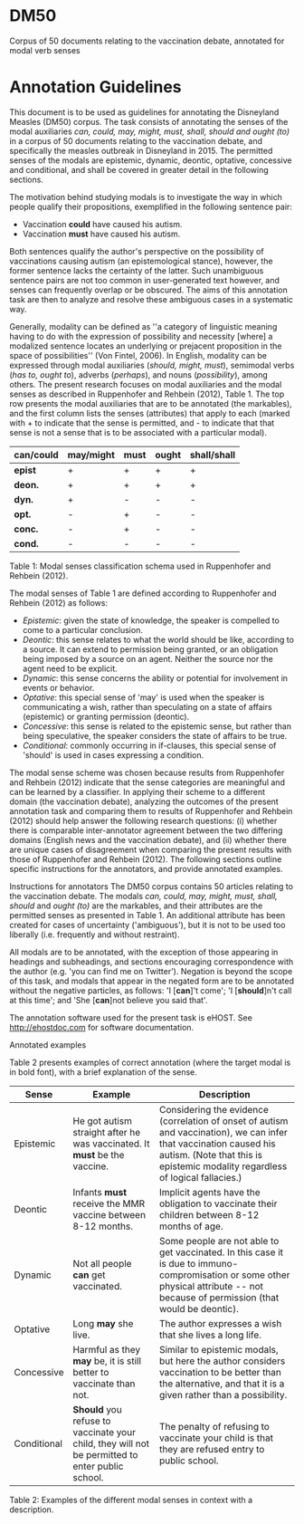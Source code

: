 # DM50
Corpus of 50 documents relating to the vaccination debate, annotated for modal verb senses

# Annotation Guidelines
This document is to be used as guidelines for annotating the Disneyland Measles (DM50) corpus. The task consists of annotating the senses of the modal auxiliaries *can, could, may, might, must, shall, should and ought (to)* in a corpus of 50 documents relating to the vaccination debate, and specifically the measles outbreak in Disneyland in 2015. The permitted senses of the modals are epistemic, dynamic, deontic, optative, concessive and conditional, and shall be covered in greater detail in the following sections.

The motivation behind studying modals is to investigate the way in which people qualify their propositions, exemplified in the following sentence pair:

- Vaccination **could** have caused his autism.
- Vaccination **must** have caused his autism.

Both sentences qualify the author's perspective on the possibility of vaccinations causing autism (an epistemological stance), however, the former sentence lacks the certainty of the latter. Such unambiguous sentence pairs are not too common in user-generated text however, and senses can frequently overlap or be obscured. The aims of this annotation task are then to analyze and resolve these ambiguous cases in a systematic way. 

Generally, modality can be defined as ''a category of linguistic meaning having to do with the expression of possibility and necessity [where] a modalized sentence locates an underlying or prejacent proposition in the space of possibilities'' (Von Fintel, 2006). In English, modality can be expressed through modal auxiliaries (*should, might, must*), semimodal verbs (*has to, ought to*), adverbs (*perhaps*), and nouns (*possibility*), among others. The present research focuses on modal auxiliaries and the modal senses as described in Ruppenhofer and Rehbein (2012), Table 1. The top row presents the modal auxiliaries that are to be annotated (the markables), and the first column lists the senses (attributes) that apply to each (marked with + to indicate that the sense is permitted, and - to indicate that that sense is not a sense that is to be associated with a particular modal).

| **can/could**| **may/might** | **must** | **ought** | **shall/shall** | 
|---|---|---|---|---|
| **epist** | + | + | + | + | + |
| **deon.** | + | + | + | + | + |
| **dyn.** | + | - | - | - | - |
| **opt.** | - | + | - | - | - |
| **conc.** | - | + | - | - | - |
| **cond.** | - | - | - | - | + |


Table 1: Modal senses classification schema used in Ruppenhofer and Rehbein (2012).


The modal senses of Table 1 are defined according to Ruppenhofer and Rehbein (2012) as follows: 

- *Epistemic*: given the state of knowledge, the speaker is compelled to come to a particular conclusion.
- *Deontic*: this sense relates to what the world should be like, according to a source. It can extend to permission being granted, or an obligation being imposed by a source on an agent. Neither the source nor the agent need to be explicit. 
- *Dynamic*: this sense concerns the ability or potential for involvement in events or behavior.
- *Optative*: this special sense of 'may' is used when the speaker is communicating a wish, rather than speculating on a state of affairs (epistemic) or granting permission (deontic).
- *Concessive*: this sense is related to the epistemic sense, but rather than being speculative, the speaker considers the state of affairs to be true. 
- *Conditional*: commonly occurring in if-clauses, this special sense of 'should' is used in cases expressing a condition. 



The modal sense scheme was chosen because results from Ruppenhofer and Rehbein (2012) indicate that the sense categories are meaningful and can be learned by a classifier. In applying their scheme to a different domain (the vaccination debate), analyzing the outcomes of the present annotation task and comparing them to results of Ruppenhofer and Rehbein (2012) should help answer the following research questions: (i) whether there is comparable inter-annotator agreement between the two differing domains (English news and the vaccination debate), and (ii) whether there are unique cases of disagreement when comparing the present results with those of Ruppenhofer and Rehbein (2012). The following sections outline specific instructions for the annotators, and provide annotated examples. 

Instructions for annotators
The DM50 corpus contains 50 articles relating to the vaccination debate. The modals *can, could, may, might, must, shall, should* and *ought (to)* are the markables, and their attributes are the permitted senses as presented in Table 1. An additional attribute has been created for cases of uncertainty ('ambiguous'), but it is not to be used too liberally (i.e. frequently and without restraint).

All modals are to be annotated, with the exception of those appearing in headings and subheadings, and sections encouraging correspondence with the author (e.g. 'you can find me on Twitter'). Negation is beyond the scope of this task, and modals that appear in the negated form are to be annotated without the negative particles, as follows: 'I [**can**]'t come'; 'I [**should**]n't call at this time'; and 'She [**can**]not believe you said that'.

The annotation software used for the present task is eHOST. See http://ehostdoc.com for software documentation.

Annotated examples

Table 2 presents examples of correct annotation (where the target modal is in bold font), with a brief explanation of the sense.


| **Sense** | **Example** | **Description** | 
|---|---|---|
| Epistemic | He got autism straight after he was vaccinated. It **must** be the vaccine. | Considering the evidence (correlation of onset of autism and vaccination), we can infer that vaccination caused his autism. (Note that this is epistemic modality regardless of logical fallacies.) |
| Deontic | Infants **must** receive the MMR vaccine between 8-12 months. | Implicit agents have the obligation to vaccinate their children between 8-12 months of age. |
| Dynamic | Not all people **can** get vaccinated. | Some people are not able to get vaccinated. In this case it is due to immuno-compromisation or some other physical attribute -- not because of permission (that would be deontic). |
| Optative | Long **may** she live. | The author expresses a wish that she lives a long life. |
| Concessive | Harmful as they **may** be, it is still better to vaccinate than not. | Similar to epistemic modals, but here the author considers vaccination to be better than the alternative, and that it is a given rather than a possibility. |
| Conditional | **Should** you refuse to vaccinate your child, they will not be permitted to enter public school. | The penalty of refusing to vaccinate your child is that they are refused entry to public school.|

Table 2: Examples of the different modal senses in context with a description.

